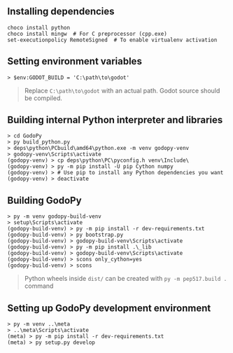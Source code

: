 ## Installing dependencies

```
choco install python
choco install mingw  # For C preprocessor (cpp.exe)
set-executionpolicy RemoteSigned  # To enable virtualenv activation
```

## Setting environment variables
```
> $env:GODOT_BUILD = 'C:\path\to\godot'
```
> Replace `C:\path\to\godot` with an actual path. Godot source should be compiled.


## Building internal Python interpreter and libraries
```
> cd GodoPy
> py build_python.py
> deps\python\PCbuild\amd64\python.exe -m venv godopy-venv
> godopy-venv\Scripts\activate
(godopy-venv) > cp deps\python\PC\pyconfig.h venv\Include\
(godopy-venv) > py -m pip install -U pip Cython numpy
(godopy-venv) > # Use pip to install any Python dependencies you want
(godopy-venv) > deactivate
```


## Building GodoPy
```
> py -m venv godopy-build-venv
> setup\Scripts\activate
(godopy-build-venv) > py -m pip install -r dev-requirements.txt
(godopy-build-venv) > py bootstrap.py
(godopy-build-venv) > godopy-build-venv\Scripts\activate
(godopy-build-venv) > py -m pip install .\_lib
(godopy-build-venv) > godopy-build-venv\Scripts\activate
(godopy-build-venv) > scons only_cython=yes
(godopy-build-venv) > scons
```
> Python wheels inside `dist/` can be created with `py -m pep517.build .` command

## Setting up GodoPy development environment
```
> py -m venv ..\meta
> ..\meta\Scripts\activate
(meta) > py -m pip install -r dev-requirements.txt
(meta) > py setup.py develop
```
